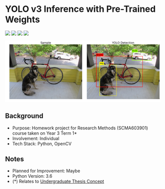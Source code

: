 # YOLO v3 Inference with Pre-Trained Weights
<img src="https://img.shields.io/badge/Language-English-D5AE22"> <img src="https://img.shields.io/badge/Last Update-28/08/2019-0A7BBC"> <img src="https://img.shields.io/badge/Status-Not Working-D7624B"> <img src="https://img.shields.io/badge/Last Test-22/06/2023-2CB037">

![Prediction](predictions.png)

## Background
- Purpose: Homework project for Research Methods (SCMA603901) course taken on Year 3 Term 1*
- Involvement: Individual
- Tech Stack: Python, OpenCV

## Notes
- Planned for Improvement: Maybe
- Python Version: 3.6
- (*) Relates to [Undergraduate Thesis Concept](../../../Basic%20Python/Undergraduate%20Thesis%20Concept)